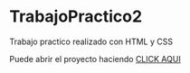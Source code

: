# TrabajoPractico2
Trabajo practico realizado con HTML y CSS

Puede abrir el proyecto haciendo <a href="https://rarroyo941.github.io/TrabajoPractico2/">CLICK AQUI</a>
